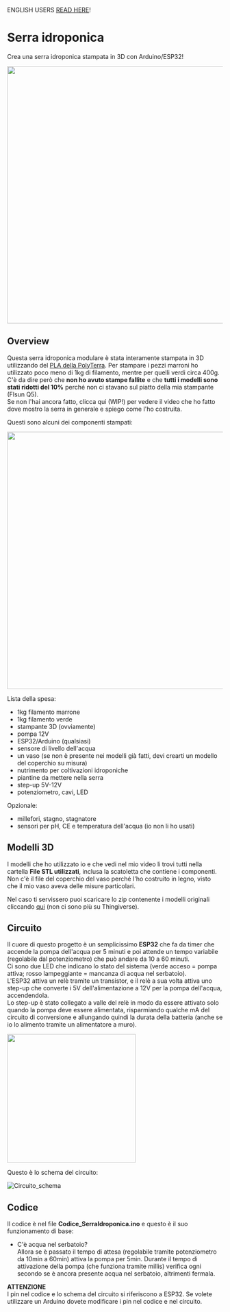 ENGLISH USERS [READ HERE](english.md)!

# Serra idroponica
Crea una serra idroponica stampata in 3D con Arduino/ESP32!  

<img src="https://github.com/BadCactus634/hydroponic-tower/assets/68558172/b1987811-1263-4c2e-ad06-7a666f1c531b" width="600">

## Overview
Questa serra idroponica modulare è stata interamente stampata in 3D utilizzando del [PLA della PolyTerra](https://amzn.eu/d/4JCfyR1). Per stampare i pezzi marroni ho utilizzato poco meno di 1kg di filamento, mentre per quelli verdi circa 400g.  
C'è da dire però che **non ho avuto stampe fallite** e che **tutti i modelli sono stati ridotti del 10%** perché non ci stavano sul piatto della mia stampante (Flsun Q5).  
Se non l'hai ancora fatto, clicca qui (WIP!) per vedere il video che ho fatto dove mostro la serra in generale e spiego come l'ho costruita.

Questi sono alcuni dei componenti stampati:  

<img src="https://github.com/BadCactus634/hydroponic-tower/assets/68558172/6685b945-aa3b-4e42-a553-f0862979546f" width="600"> <br>

Lista della spesa:
- 1kg filamento marrone
- 1kg filamento verde
- stampante 3D (ovviamente)
- pompa 12V
- ESP32/Arduino (qualsiasi)
- sensore di livello dell'acqua
- un vaso (se non è presente nei modelli già fatti, devi crearti un modello del coperchio su misura)
- nutrimento per coltivazioni idroponiche
- piantine da mettere nella serra
- step-up 5V-12V
- potenziometro, cavi, LED
 
Opzionale:
- millefori, stagno, stagnatore
- sensori per pH, CE e temperatura dell'acqua (io non li ho usati)

## Modelli 3D
I modelli che ho utilizzato io e che vedi nel mio video li trovi tutti nella cartella **File STL utilizzati**, inclusa la scatoletta che contiene i componenti.  
Non c'è il file del coperchio del vaso perché l'ho costruito in legno, visto che il mio vaso aveva delle misure particolari.

Nel caso ti servissero puoi scaricare lo zip contenente i modelli originali cliccando [qui](https://t.me/makersITA/907372) (non ci sono più su Thingiverse).

## Circuito
Il cuore di questo progetto è un semplicissimo **ESP32** che fa da timer che accende la pompa dell'acqua per 5 minuti e poi attende un tempo variabile (regolabile dal potenziometro) che può andare da 10 a 60 minuti.  
Ci sono due LED che indicano lo stato del sistema (verde acceso = pompa attiva; rosso lampeggiante = mancanza di acqua nel serbatoio).  
L'ESP32 attiva un relè tramite un transistor, e il relè a sua volta attiva uno step-up che converte i 5V dell'alimentazione a 12V per la pompa dell'acqua, accendendola.  
Lo step-up è stato collegato a valle del relè in modo da essere attivato solo quando la pompa deve essere alimentata, risparmiando qualche mA del circuito di conversione e allungando quindi la durata della batteria (anche se io lo alimento tramite un alimentatore a muro).  

<img src="https://github.com/BadCactus634/hydroponic-tower/assets/68558172/ad248261-0450-4d58-aa0b-4c03accaca73" width="300">

Questo è lo schema del circuito:  

![Circuito_schema](https://github.com/BadCactus634/hydroponic-tower/assets/68558172/04654709-114e-4044-ba4f-5cec02618bce)

## Codice
Il codice è nel file **Codice_SerraIdroponica.ino** e questo è il suo funzionamento di base:  
- C'è acqua nel serbatoio?  
  Allora se è passato il tempo di attesa (regolabile tramite potenziometro da 10min a 60min) attiva la pompa per 5min.
  Durante il tempo di attivazione della pompa (che funziona tramite millis) verifica ogni secondo se è ancora presente acqua nel serbatoio, altrimenti fermala.
  
**ATTENZIONE**  
I pin nel codice e lo schema del circuito si riferiscono a ESP32. Se volete utilizzare un Arduino dovete modificare i pin nel codice e nel circuito.
